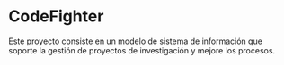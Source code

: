 # CodeFighter
Este proyecto consiste en un modelo de sistema de información que soporte la gestión de proyectos de investigación y mejore los procesos. 


